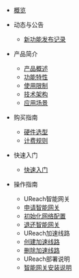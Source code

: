 
* [概览](/boundless-gateway/README.md)
* 动态与公告
  * [新功能发布记录](/boundless-gateway/releasenotes/newfunctions.md)
* 产品简介
  * [产品概述](/boundless-gateway/intro/description.md)
  * [功能特性](/boundless-gateway/intro/function.md)
  * [使用限制](/boundless-gateway/intro/limit.md)
  * [技术架构](/boundless-gateway/intro/architecture.md)
  * [应用场景](/boundless-gateway/intro/application.md)

* 购买指南
  * [硬件选型](/boundless-gateway/guide/HardwareFeatures.md)
  * [计费规则](/boundless-gateway/buy/charge.md)

* 快速入门
  * [快速入门](/boundless-gateway/fast/quick_start.md)

* 操作指南
  * UReach智能网关
   * [申请智能网关](/boundless-gateway/guide/BorrowHardware.md)
   * [初始化网络配置](/boundless-gateway/guide/NetworkConfiguration.md)
   * [退还智能网关](/boundless-gateway/guide/ReturnHardware.md)
  * UReach加速线路
   * [创建加速线路](/boundless-gateway/guide/BuyBandwidth.md)
   * [删除加速线路](/boundless-gateway/guide/RemoveBandwidth.md)
  * UReach部署说明
   * [智能网关安装说明](/boundless-gateway/guide/InstallationNotes.md)


